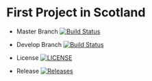 # First Project in Scotland

- Master Branch [![Build Status](https://travis-ci.com/BenniN/sem.svg?branch=master)](https://travis-ci.com/BenniN/sem)

- Develop Branch [![Build Status](https://travis-ci.com/BenniN/sem.svg?branch=develop)](https://travis-ci.com/BenniN/sem)

- License [![LICENSE](https://img.shields.io/github/license/BenniN/sem.svg?style=flat-square)](https://github.com/BenniN/sem/blob/master/LICENSE)

- Release [![Releases](https://img.shields.io/github/release/BenniN/sem/all.svg?style=flat-square)](https://github.com/BenniN/sem/releases)
